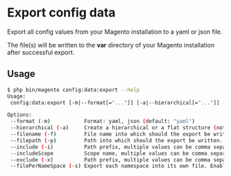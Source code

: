 # Export config data

Export all config values from your Magento installation to a yaml or json file.

The file(s) will be written to the **var** directory of your Magento installation
after successful export.


## Usage

```bash
$ php bin/magento config:data:export --help
Usage:
 config:data:export [-m|--format[="..."]] [-a|--hierarchical[="..."]] [-f|--filename[="..."]] [-i|--include[="..."]] [--includeScope[="..."]] [-x|--exclude[="..."]] [-s|--filePerNameSpace[="..."]]

Options:
 --format (-m)           Format: yaml, json (default: "yaml")
 --hierarchical (-a)     Create a hierarchical or a flat structure (not all export format supports that). Enable with: y (default: "n")
 --filename (-f)         File name into which should the export be written. Defaults to "config".
 --filepath (-p)         Path into which should the export be written. Defaults to "var/semaio/config_export/Ymd_His/".
 --include (-i)          Path prefix, multiple values can be comma separated; exports only those paths
 --includeScope          Scope name, multiple values can be comma separated; exports only those scopes
 --exclude (-x)          Path prefix, multiple values can be comma separated; exports everything except ...
 --filePerNameSpace (-s) Export each namespace into its own file. Enable with: y (default: "n")
```
